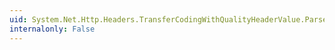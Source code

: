 ```yaml
---
uid: System.Net.Http.Headers.TransferCodingWithQualityHeaderValue.Parse(System.String)
internalonly: False
---
```

